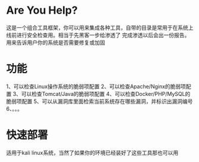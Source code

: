 # Are You Help?
这是一个组合工具框架，你可以用来集成各种工具，自带的目录是常用于在系统上线前进行安全检查用。相当于先黑客一步给渗透了
完成渗透以后会出一份报告。用来告诉用户你的系统是否需要修复或加固

# 功能
1、可以检查Linux操作系统的脆弱项配置
2、可以检查Apache/Nginx的脆弱项配置
3、可以检查Tomcat/Java的脆弱项配置
4、可以检查Docker/PHP/MySQL的脆弱项配置
5、可以从漏洞库里面检索当前系统存在哪些漏洞，并标识出漏洞编号
6、。。。

# 快速部署
适用于kali linux系统，当然了如果你的环境已经装好了这些工具那也可以用
